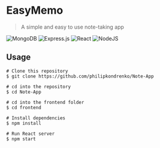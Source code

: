 # EasyMemo
>A simple and easy to use note-taking app

![MongoDB](https://img.shields.io/badge/MongoDB-%234ea94b.svg?style=for-the-badge&logo=mongodb&logoColor=white)
![Express.js](https://img.shields.io/badge/express.js-%23404d59.svg?style=for-the-badge&logo=express&logoColor=%2361DAFB)
![React](https://img.shields.io/badge/react-%2320232a.svg?style=for-the-badge&logo=react&logoColor=%2361DAFB)
![NodeJS](https://img.shields.io/badge/node.js-6DA55F?style=for-the-badge&logo=node.js&logoColor=white)

## Usage
```
# Clone this repository
$ git clone https://github.com/philipkondrenko/Note-App

# cd into the repository
$ cd Note-App

# cd into the frontend folder
$ cd frontend

# Install dependencies
$ npm install

# Run React server
$ npm start

```
